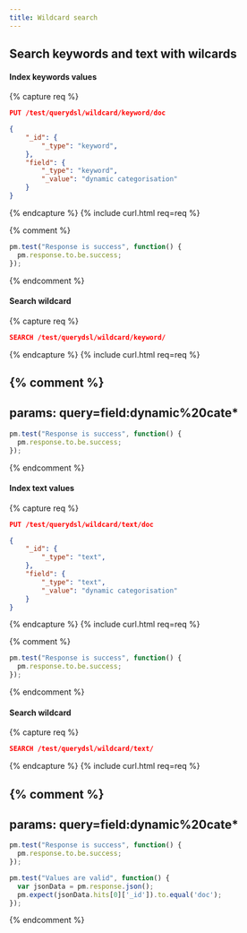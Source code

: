```yaml
---
title: Wildcard search
---
```


## Search keywords and text with wilcards

#### Index keywords values

{% capture req %}

```json
PUT /test/querydsl/wildcard/keyword/doc

{
    "_id": {
        "_type": "keyword",
    },
    "field": {
        "_type": "keyword",
        "_value": "dynamic categorisation"
    }
}
```
{% endcapture %}
{% include curl.html req=req %}

{% comment %}
```js
pm.test("Response is success", function() {
  pm.response.to.be.success;
});
```
{% endcomment %}

#### Search wildcard

{% capture req %}

```json
SEARCH /test/querydsl/wildcard/keyword/

```
{% endcapture %}
{% include curl.html req=req %}

{% comment %}
---
params: query=field:dynamic%20cate*
---

```js
pm.test("Response is success", function() {
  pm.response.to.be.success;
});
```
{% endcomment %}


#### Index text values

{% capture req %}

```json
PUT /test/querydsl/wildcard/text/doc

{
    "_id": {
        "_type": "text",
    },
    "field": {
        "_type": "text",
        "_value": "dynamic categorisation"
    }
}
```
{% endcapture %}
{% include curl.html req=req %}

{% comment %}
```js
pm.test("Response is success", function() {
  pm.response.to.be.success;
});
```
{% endcomment %}


#### Search wildcard

{% capture req %}

```json
SEARCH /test/querydsl/wildcard/text/

```
{% endcapture %}
{% include curl.html req=req %}

{% comment %}
---
params: query=field:dynamic%20cate*
---

```js
pm.test("Response is success", function() {
  pm.response.to.be.success;
});
```

```js
pm.test("Values are valid", function() {
  var jsonData = pm.response.json();
  pm.expect(jsonData.hits[0]['_id']).to.equal('doc');
});
```
{% endcomment %}
